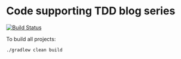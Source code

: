 # Code supporting TDD blog series

[![Build Status](https://travis-ci.org/michaelszymczak/blog-support.svg?branch=master)](https://travis-ci.org/michaelszymczak/blog-support)

To build all projects:

    ./gradlew clean build

